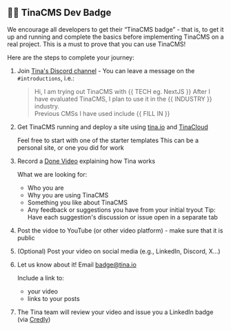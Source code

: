 ## 🧑‍🎓 TinaCMS Dev Badge

We encourage all developers to get their “TinaCMS badge” - that is, to get it up and running and complete the basics before implementing TinaCMS on a real project. This is a must to prove that you can use TinaCMS!

Here are the steps to complete your journey:

1. Join [Tina's Discord channel](https://discord.com/invite/zumN63Ybpf) - You can leave a message on the `#introductions`, i.e.:

   > Hi, I am trying out TinaCMS with {{ TECH eg. NextJS }}
     After I have evaluated TinaCMS, I plan to use it in the {{ INDUSTRY }} industry.  
     Previous CMSs I have used include {{ FILL IN }}

2. Get TinaCMS running and deploy a site using [tina.io](https://tina.io) and [TinaCloud](https://app.tina.io/signin)
   
   Feel free to start with one of the starter templates
   This can be a personal site, or one you did for work

3. Record a [Done Video](https://www.ssw.com.au/rules/record-a-quick-and-dirty-done-video/) explaining how Tina works

   What we are looking for:
   - Who you are
   - Why you are using TinaCMS
   - Something you like about TinaCMS
   - Any feedback or suggestions you have from your initial tryout
     Tip: Have each suggestion's discussion or issue open in a separate tab

4. Post the vidoe to YouTube (or other video platform) - make sure that it is public
5. (Optional) Post your video on social media (e.g., LinkedIn, Discord, X...)

6. Let us know about it! Email badge@tina.io

   Include a link to:
   - your video
   - links to your posts

7. The Tina team will review your video and issue you a LinkedIn badge (via [Credly](https://info.credly.com/))
